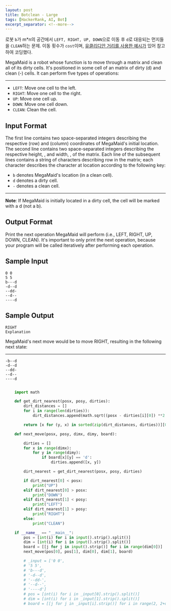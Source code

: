 ```yaml
---
layout: post
title: Botclean - Large
tags: [HackerRank, AI, Bot]
excerpt_separator: <!--more-->
---
```


로봇 `b`가 m*n의 공간에서 `LEFT, RIGHT, UP, DOWN`으로 이동 후 `d`로 대응되는 먼지들을 `CLEAN`하는 문제. 이동 횟수가 `cost`이며, [유클리디안 거리를 사용한 예시가](https://github.com/Murillo/Hackerrank-Artificial-Intelligence/blob/master/Bot-Building/botclean-large.py) 있어 참고하여 코딩했다. 
<!--more-->
MegaMaid is a robot whose function is to move through a matrix and clean all of its dirty cells. It's positioned in some cell of an  matrix of dirty (d) and clean (-) cells. It can perform five types of operations:

----
* `LEFT`: Move one cell to the left.
* `RIGHT`: Move one cell to the right.
* `UP`: Move one cell up.
* `DOWN`: Move one cell down.
* `CLEAN`: Clean the cell.

**Input Format**
----
The first line contains two space-separated integers describing the respective  (row) and  (column) coordinates of MegaMaid's initial location.
The second line contains two space-separated integers describing the respective height, , and width, , of the matrix.
Each line  of the  subsequent lines contains a string of  characters describing row  in the matrix; each character  describes the character at location  according to the following key:
* `b` denotes MegaMaid's location (in a clean cell).
* `d` denotes a dirty cell.
* `-` denotes a clean cell.

----

**Note**: If MegaMaid is initially located in a dirty cell, the cell will be marked with a d (not a b).

**Output Format**
----
Print the next operation MegaMaid will perform (i.e., LEFT, RIGHT, UP, DOWN, CLEAN). It's important to only print the next operation, because your program will be called iteratively after performing each operation.

**Sample Input**
----
    0 0
    5 5
    b---d
    -d--d
    --dd-
    --d--
    ----d

**Sample Output**
----
    RIGHT
    Explanation

MegaMaid's next move would be to move RIGHT, resulting in the following next state:

----
    -b--d
    -d--d
    --dd-
    --d--
    ----d

```python

    import math

    def get_dirt_nearest(posx, posy, dirties):
        dirt_distances = []
        for i in range(len(dirties)):
            dirt_distances.append(math.sqrt((posx - dirties[i][0]) **2 + (posy - dirties[i][1]) **2))

        return [x for (y, x) in sorted(zip(dirt_distances, dirties))][0]

    def next_move(posx, posy, dimx, dimy, board):

        dirties = []
        for x in range(dimx):
            for y in range(dimy):
                if board[x][y] == 'd':
                    dirties.append([x, y])

        dirt_nearest = get_dirt_nearest(posx, posy, dirties)

        if dirt_nearest[0] < posx:
            print("UP")
        elif dirt_nearest[0] > posx:
            print("DOWN")
        elif dirt_nearest[1] < posy:
            print("LEFT")
        elif dirt_nearest[1] > posy:
            print("RIGHT")
        else:
            print("CLEAN")

    if __name__ == "__main__":
        pos = [int(i) for i in input().strip().split()]
        dim = [int(i) for i in input().strip().split()]
        board = [[j for j in input().strip()] for i in range(dim[0])]
        next_move(pos[0], pos[1], dim[0], dim[1], board)

        # _input = ['0 0',
        # '5 5',
        # 'b---d',
        # '-d--d',
        # '--dd-',
        # '--d--',
        # '----d']
        # pos = [int(i) for i in _input[0].strip().split()]
        # dim = [int(i) for i in _input[1].strip().split()]
        # board = [[j for j in _input[i].strip()] for i in range(2, 2+dim[0])]
```